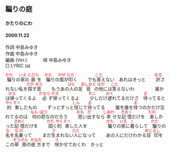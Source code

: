<style type="text/css">
	ruby{
	    ruby-position: over;
	}
	ruby > rt{font-size: 12px;color:red;}
	p{font:16px;font-size: '楷体'}
</style>
## 騙りの庭
#### かたりのにわ
#### 2000.11.22


作詞     中島みゆき　　　　　   
作曲      中島みゆき  　　　   
編曲 (Ver.) 　　　
唄     中島みゆき    
□ LYRIC (a)  
  
  
<ruby><rb>騙</rb><rp>(</rp><rt>かた</rt><rp>)</rp></ruby>りの<ruby><rb>家</rb><rp>(</rp><rt>いえ</rt><rp>)</rp></ruby>の<ruby><rb>扉</rb><rp>(</rp><rt>とびら</rt><rp>)</rp></ruby>を　<ruby><rb>騙</rb><rp>(</rp><rt>かた</rt><rp>)</rp></ruby>りの<ruby><rb>風</rb><rp>(</rp><rt>かぜ</rt><rp>)</rp></ruby>が<ruby><rb>叩</rb><rp>(</rp><rt>たた</rt><rp>)</rp></ruby>く　　
でも<ruby><rb>答</rb><rp>(</rp><rt>こた</rt><rp>)</rp></ruby>えない　あれはきっと　　
<ruby><rb>許</rb><rp>(</rp><rt>ゆる</rt><rp>)</rp></ruby>されない私を<ruby><rb>探</rb><rp>(</rp><rt>さが</rt><rp>)</rp></ruby>す<ruby><rb>音</rb><rp>(</rp><rt>おと</rt><rp>)</rp></ruby>　　
もうあの<ruby><rb>人</rb><rp>(</rp><rt>ひと</rt><rp>)</rp></ruby>の足<ruby><rb>音</rb><rp>(</rp><rt>あしおと</rt><rp>)</rp></ruby>の<ruby><rb>他</rb><rp>(</rp><rt>ほか</rt><rp>)</rp></ruby>には<ruby><rb>答</rb><rp>(</rp><rt>こた</rt><rp>)</rp></ruby>えないわ　　
　　
誰かは<ruby><rb>帰</rb><rp>(</rp><rt>かえ</rt><rp>)</rp></ruby>ってくるよ　<ruby><rb>必</rb><rp>(</rp><rt>かなら</rt><rp>)</rp></ruby>ず<ruby><rb>帰</rb><rp>(</rp><rt>かえ</rt><rp>)</rp></ruby>ってくるよ　　
<ruby><rb>少</rb><rp>(</rp><rt>すこ</rt><rp>)</rp></ruby>しだけ<ruby><rb>遅</rb><rp>(</rp><rt>おく</rt><rp>)</rp></ruby>れてるだけさ　<ruby><rb>待</rb><rp>(</rp><rt>ま</rt><rp>)</rp></ruby>ってると<ruby><rb>約束</rb><rp>(</rp><rt>やくそく</rt><rp>)</rp></ruby>したもの　　
ずっとずっと<ruby><rb>信</rb><rp>(</rp><rt>しん</rt><rp>)</rp></ruby>じて<ruby><rb>待</rb><rp>(</rp><rt>ま</rt><rp>)</rp></ruby>ってる　　
誰を誰を<ruby><rb>待</rb><rp>(</rp><rt>ま</rt><rp>)</rp></ruby>つのかだけ忘れてるのは　<ruby><rb>何</rb><rp>(</rp><rt>なん</rt><rp>)</rp></ruby>の<ruby><rb>罰</rb><rp>(</rp><rt>ばつ</rt><rp>)</rp></ruby>なのだろう　　
<ruby><rb>思</rb><rp>(</rp><rt>おも</rt><rp>)</rp></ruby>い<ruby><rb>出</rb><rp>(</rp><rt>だ</rt><rp>)</rp></ruby>すなら<ruby><rb>幸</rb><rp>(</rp><rt>しあわ</rt><rp>)</rp></ruby>せな<ruby><rb>記憶</rb><rp>(</rp><rt>きおく</rt><rp>)</rp></ruby>だけを　<ruby><rb>楽</rb><rp>(</rp><rt>たの</rt><rp>)</rp></ruby>しかった<ruby><rb>記憶</rb><rp>(</rp><rt>きおく</rt><rp>)</rp></ruby>だけを　　
<ruby><rb>固</rb><rp>(</rp><rt>かた</rt><rp>)</rp></ruby>く<ruby><rb>約束</rb><rp>(</rp><rt>やくそく</rt><rp>)</rp></ruby>した人を　　
　　
<ruby><rb>騙</rb><rp>(</rp><rt>かた</rt><rp>)</rp></ruby>りの<ruby><rb>家</rb><rp>(</rp><rt>いえ</rt><rp>)</rp></ruby>に<ruby><rb>暮</rb><rp>(</rp><rt>く</rt><rp>)</rp></ruby>らして　<ruby><rb>騙</rb><rp>(</rp><rt>かた</rt><rp>)</rp></ruby>りの<ruby><rb>名</rb><rp>(</rp><rt>な</rt><rp>)</rp></ruby>を<ruby><rb>名乗</rb><rp>(</rp><rt>なの</rt><rp>)</rp></ruby>って　　
まだ<ruby><rb>生</rb><rp>(</rp><rt>う</rt><rp>)</rp></ruby>まれない<ruby><rb>人</rb><rp>(</rp><rt>ひと</rt><rp>)</rp></ruby>になって　　
あの人にだけわかる<ruby><rb>目印</rb><rp>(</rp><rt>めじるし</rt><rp>)</rp></ruby>を　　
この<ruby><rb>草原</rb><rp>(</rp><rt>そうげん</rt><rp>)</rp></ruby>の<ruby><rb>彼方</rb><rp>(</rp><rt>かなた</rt><rp>)</rp></ruby>まで　<ruby><rb>咲</rb><rp>(</rp><rt>さ</rt><rp>)</rp></ruby>かせておくわ　きっと　　